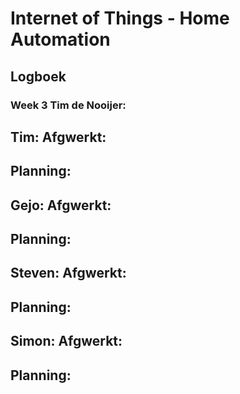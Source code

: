 # Internet of Things - Home Automation

## Logboek 

### Week 3 Tim de Nooijer:

Tim:
Afgwerkt:
-
Planning:
-
Gejo:
Afgwerkt:
-
Planning:
-
Steven:
Afgwerkt:
-
Planning:
-
Simon:
Afgwerkt:
-
Planning:
-
